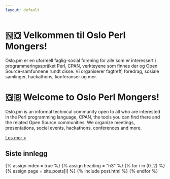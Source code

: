 ```yaml
---
layout: default
---
```


# 🇳🇴 Velkommen til Oslo Perl Mongers!

Oslo.pm er en uformell faglig-sosial forening for alle som er interessert i programmeringsspråket Perl, CPAN, verktøyene som finnes der og Open Source-samfunnene rundt disse. Vi organiserer fagtreff, foredrag, sosiale samlinger, hackathons, konferanser og mer.

# 🇬🇧 Welcome to Oslo Perl Mongers!

Oslo.pm is an informal technical community open to all who are interested in the Perl programming language, CPAN, the tools you can find there and the related Open Source communities. We organize meetings, presentations, social events, hackathons, conferences and more.

<a href="/about">Les mer »</a>

## Siste innlegg

{% assign index = true %}
{% assign heading = "h3" %}
{% for i in (0..2) %}
  {% assign page = site.posts[i] %}
  {% include post.html %}
{% endfor %}
